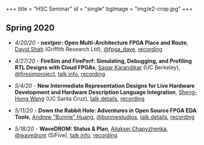 +++
title = "HSC Seminar"
id = "single"
bgImage = "img/e2-crop.jpg"
+++
## Spring 2020
* _4/20/20_ - **nextpnr: Open Multi-Architecture FPGA Place and Route**, [David Shah](https://ds0.me) (Griffith Research Ltd), [@fpga_dave](https://twitter.com/fpga_dave), [recording](https://www.youtube.com/playlist?list=PLItVYhgea-kGpDRcSg5WPTJEZdBQ2cWAi)

* _4/27/20_ - **FireSim and FirePerf: Simulating, Debugging, and Profiling RTL Designs with Cloud FPGAs**, [Sagar Karandikar](https://sagark.org) (UC Berkeley), [@firesimproject](https://twitter.com/firesimproject), [talk info](https://www.soe.ucsc.edu/events/cse-seminar-firesim-and-fireperf-simulating-debugging-and-profiling-rtl-designs-cloud-fpgas), [recording](https://youtu.be/UlYOsRBhtY8)

* _5/4/20_ - **New Intermediate Representation Designs for Live Hardware Development and Hardware Description Language Integration**, [Sheng-Hong Wang](https://sites.google.com/site/shwangswebsite) (UC Santa Cruz), [talk details](https://www.soe.ucsc.edu/events/cse-seminar-new-intermediate-representation-designs-live-hardware-development-and-hardware), [recording](https://diode.zone/videos/watch/2803b1bb-6371-45dc-aec4-9477397b2535)

* _5/11/20_ - **Down the Rabbit Hole: Adventures in Open Source FPGA EDA Tools**, [Andrew "Bunnie" Huang](https://en.wikipedia.org/wiki/Andrew_Huang_(hacker)), [@bunniestudios](https://twitter.com/bunniestudios), [talk details](https://www.soe.ucsc.edu/events/cse-seminar-down-rabbit-hole-adventures-open-source-fpga-eda-tools), [recording](https://youtu.be/nu6YxS2mJYw)

* _5/18/20_ - **WaveDROM: Status & Plan**, [Aliaksei Chapyzhenka](https://github.com/drom), [@wavedrom](https://twitter.com/wavedrom) (SiFive), [talk info](https://www.soe.ucsc.edu/events/cse-seminar-wavedrom-status-plan), [recording](https://youtu.be/Z2_ehdMWc6U)


